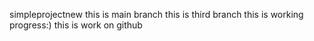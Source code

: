 simpleprojectnew
this is main branch
this is third branch
this is working progress:)
this is work on github
